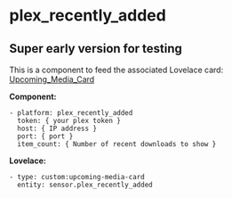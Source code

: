 # plex_recently_added

## Super early version for testing

This is a component to feed the associated Lovelace card: [Upcoming_Media_Card](https://github.com/custom-cards/upcoming-media-card)

**Component:**

    - platform: plex_recently_added
      token: { your plex token }
      host: { IP address }
      port: { port }
      item_count: { Number of recent downloads to show }


**Lovelace:**

    - type: custom:upcoming-media-card
      entity: sensor.plex_recently_added

